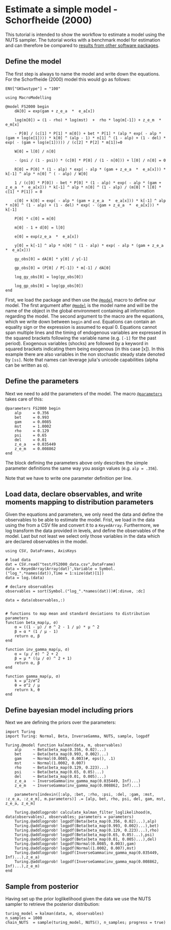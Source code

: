 # Estimate a simple model - Schorfheide (2000)
This tutorial is intended to show the workflow to estimate a model using the NUTS sampler. The tutorial works with a benchmark model for estimation and can therefore be compared to [results from other software packages](https://archives.dynare.org/documentation/examples.html).

## Define the model
The first step is always to name the model and write down the equations. For the Schorfheide (2000) model this would go as follows:
```@setup tutorial_2
ENV["GKSwstype"] = "100"
```
```@repl tutorial_2
using MacroModelling

@model FS2000 begin
    dA[0] = exp(gam + z_e_a  *  e_a[x])

    log(m[0]) = (1 - rho) * log(mst)  +  rho * log(m[-1]) + z_e_m  *  e_m[x]

    - P[0] / (c[1] * P[1] * m[0]) + bet * P[1] * (alp * exp( - alp * (gam + log(e[1]))) * k[0] ^ (alp - 1) * n[1] ^ (1 - alp) + (1 - del) * exp( - (gam + log(e[1])))) / (c[2] * P[2] * m[1])=0

    W[0] = l[0] / n[0]

    - (psi / (1 - psi)) * (c[0] * P[0] / (1 - n[0])) + l[0] / n[0] = 0

    R[0] = P[0] * (1 - alp) * exp( - alp * (gam + z_e_a  *  e_a[x])) * k[-1] ^ alp * n[0] ^ ( - alp) / W[0]

    1 / (c[0] * P[0]) - bet * P[0] * (1 - alp) * exp( - alp * (gam + z_e_a  *  e_a[x])) * k[-1] ^ alp * n[0] ^ (1 - alp) / (m[0] * l[0] * c[1] * P[1]) = 0

    c[0] + k[0] = exp( - alp * (gam + z_e_a  *  e_a[x])) * k[-1] ^ alp * n[0] ^ (1 - alp) + (1 - del) * exp( - (gam + z_e_a  *  e_a[x])) * k[-1]

    P[0] * c[0] = m[0]

    m[0] - 1 + d[0] = l[0]

    e[0] = exp(z_e_a  *  e_a[x])

    y[0] = k[-1] ^ alp * n[0] ^ (1 - alp) * exp( - alp * (gam + z_e_a  *  e_a[x]))

    gy_obs[0] = dA[0] * y[0] / y[-1]

    gp_obs[0] = (P[0] / P[-1]) * m[-1] / dA[0]

    log_gy_obs[0] = log(gy_obs[0])

    log_gp_obs[0] = log(gp_obs[0])
end
```
First, we load the package and then use the [`@model`](@ref) macro to define our model. The first argument after [`@model`](@ref) is the model name and will be the name of the object in the global environment containing all information regarding the model. The second argument to the macro are the equations, which we write down between `begin` and `end`. Equations can contain an equality sign or the expression is assumed to equal 0. Equations cannot span multiple lines and the timing of endogenous variables are expressed in the squared brackets following the variable name (e.g. `[-1]` for the past period). Exogenous variables (shocks) are followed by a keyword in squared brackets indicating them being exogenous (in this case [x]). In this example there are also variables in the non stochastic steady state denoted by `[ss]`. Note that names can leverage julia's unicode capabilities (alpha can be written as α).

## Define the parameters
Next we need to add the parameters of the model. The macro [`@parameters`](@ref) takes care of this:
```@repl tutorial_2
@parameters FS2000 begin  
    alp     = 0.356
    bet     = 0.993
    gam     = 0.0085
    mst     = 1.0002
    rho     = 0.129
    psi     = 0.65
    del     = 0.01
    z_e_a   = 0.035449
    z_e_m   = 0.008862
end
```
The block defining the parameters above only describes the simple parameter definitions the same way you assign values (e.g. `alp = .356`). 

Note that we have to write one parameter definition per line.

## Load data, declare observables, and write moments mapping to distribution parameters
Given the equations and parameters, we only need the data and define the observables to be able to estimate the model. 
Frist, we load in the data using the from a CSV file and convert it to a `KeyedArray`. Furthermore, we log transform the data provided in levels, and define the observables of the model. Last but not least we select only those variables in the data which are declared observables in the model.
```@repl tutorial_2
using CSV, DataFrames, AxisKeys

# load data
dat = CSV.read("test/FS2000_data.csv",DataFrame)
data = KeyedArray(Array(dat)',Variable = Symbol.("log_".*names(dat)),Time = 1:size(dat)[1])
data = log.(data)

# declare observables
observables = sort(Symbol.("log_".*names(dat)))#[:dinve, :dc]

data = data(observables,:)


# functions to map mean and standard deviations to distribution parameters
function beta_map(μ, σ) 
    α = ((1 - μ) / σ ^ 2 - 1 / μ) * μ ^ 2
    β = α * (1 / μ - 1)
    return α, β
end

function inv_gamma_map(μ, σ)
    α = (μ / σ) ^ 2 + 2
    β = μ * ((μ / σ) ^ 2 + 1)
    return α, β
end

function gamma_map(μ, σ)
    k = μ^2/σ^2 
    θ = σ^2 / μ
    return k, θ
end
```

## Define bayesian model including priors
Next we are defining the priors over the parameters:
```@repl tutorial_2
import Turing
import Turing: Normal, Beta, InverseGamma, NUTS, sample, logpdf

Turing.@model function kalman(data, m, observables)
    alp     ~ Beta(beta_map(0.356, 0.02)...)
    bet     ~ Beta(beta_map(0.993, 0.002)...)
    gam     ~ Normal(0.0085, 0.003)#, eps(), .1)
    mst     ~ Normal(1.0002, 0.007)
    rho     ~ Beta(beta_map(0.129, 0.223)...)
    psi     ~ Beta(beta_map(0.65, 0.05)...)
    del     ~ Beta(beta_map(0.01, 0.005)...)
    z_e_a   ~ InverseGamma(inv_gamma_map(0.035449, Inf)...)
    z_e_m   ~ InverseGamma(inv_gamma_map(0.008862, Inf)...)

    parameters[indexin([:alp, :bet, :rho, :psi, :del, :gam, :mst, :z_e_a, :z_e_m], m.parameters)] .= [alp, bet, rho, psi, del, gam, mst, z_e_a, z_e_m]

    Turing.@addlogprob! calculate_kalman_filter_loglikelihood(m, data(observables), observables; parameters = parameters)
    Turing.@addlogprob! logpdf(Beta(beta_map(0.356, 0.02)...),alp)
    Turing.@addlogprob! logpdf(Beta(beta_map(0.993, 0.002)...),bet)
    Turing.@addlogprob! logpdf(Beta(beta_map(0.129, 0.223)...),rho)
    Turing.@addlogprob! logpdf(Beta(beta_map(0.65, 0.05)...),psi)
    Turing.@addlogprob! logpdf(Beta(beta_map(0.01, 0.005)...),del)
    Turing.@addlogprob! logpdf(Normal(0.0085, 0.003),gam)
    Turing.@addlogprob! logpdf(Normal(1.0002, 0.007),mst)
    Turing.@addlogprob! logpdf(InverseGamma(inv_gamma_map(0.035449, Inf)...),z_e_a)
    Turing.@addlogprob! logpdf(InverseGamma(inv_gamma_map(0.008862, Inf)...),z_e_m)
end
```


## Sample from posterior
Having set up the prior loglikelihood given the data we use the NUTS sampler to retrieve the posterior distribution:
```@repl tutorial_2
turing_model = kalman(data, m, observables)
n_samples = 1000
chain_NUTS  = sample(turing_model, NUTS(), n_samples; progress = true)
```
